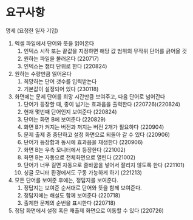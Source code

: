 # 요구사항
명세 (요청한 일자 기입)

1. 엑셀 파일에서 단어와 뜻을 읽어온다
    1) 인덱스 시작 또는 끝값을 지정하면 해당 값 범위의 무작위 단어를 긁어올 것
    2) 원하는 파일을 불러온다 (220717)
    3) 인덱스는 챕터 단위로 한다 (220824)
2. 원하는 수량만큼 읽어온다
    1) 희망하는 단어 갯수를 입력받는다
    2) 기본값이 설정되어 있다 (230118)
3. 화면에는 문제 단어를 희망 시간만큼 보여주고, 다음 단어로 넘어간다
    1) 단어가 등장할 때, 종이 넘기는 효과음을 출력한다 (220726)(220824)
    2) 현재 몇번째 단어인지 보여준다 (220824)
    3) 단어는 화면 B에 보여준다 (220829)
    4) 화면 B가 켜지는 버전과 꺼지는 버전 2개가 필요하다 (220904)
    5) 문제 출제 중 중단하고 설정 화면으로 되돌아 갈 수 있다 (220906)
    6) 단어가 등장함과 동시에 효과음을 재생한다 (220906)
    7) 화면 B는 우측 모니터에서 등장한다 (221002)
    8) 화면 B는 자동으로 전체화면으로 열린다 (221002)
    9) 단어가 너무 길면 자동으로 줄바꿈을 넣어서 잘리지 않도록 한다 (221101)
    10) 싱글 모니터 환경에서도 구동 가능하게 하기 (221213)
4. 모든 단어를 보여준 후에는, 정답지를 보여준다.
    1) 정답지는 보여준 순서대로 단어와 뜻을 함께 보여준다.
    2) 정답지에는 해설도 함께 보여준다 (220718)
    3) 출제한 문제의 순번을 표시한다 (220718)
5. 정답 화면에서 설정 혹은 재출제 화면으로 이동할 수 있다 (220726)
